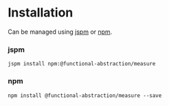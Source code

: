 # Installation
Can be managed using
[jspm](http://jspm.io)
or [npm](https://github.com/npm/npm).

### jspm
```terminal
jspm install npm:@functional-abstraction/measure
```

### npm
```terminal
npm install @functional-abstraction/measure --save
```
